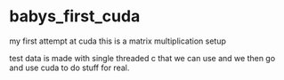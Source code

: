 # babys_first_cuda
my first attempt at cuda 
this is a matrix multiplication setup 


test data is made with single threaded c that we can use and we then go and use cuda to do stuff for real.